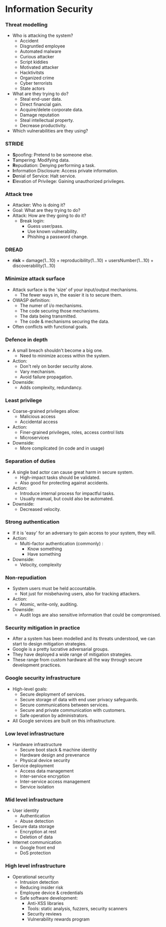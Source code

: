 # Information Security

### Threat modelling

- Who is attacking the system?
  - Accident
  - Disgruntled employee
  - Automated malware
  - Curious attacker
  - Script kiddies
  - Motivated attacker
  - Hacktivitsts
  - Organized crime
  - Cyber terrorists
  - State actors
- What are they trying to do?
  - Steal end-user data.
  - Direct financial gain.
  - Acquire/delete corporate data.
  - Damage reputation
  - Steal intellectual property.
  - Decrease productivity.
- Which vulnerabilities are they using?

### STRIDE

- **S**poofing: Pretend to be someone else.
- **T**ampering: Modifying data.
- **R**epudiation: Denying performing a task.
- **I**nformation Disclosure: Access private information.
- **D**enial of Service: Halt service.
- **E**levation of Privilege: Gaining unauthorized privileges.

### Attack tree

- Attacker: Who is doing it?
- Goal: What are they trying to do?
- Attack: How are they going to do it?
  - Break login:
    - Guess user/pass.
    - Use known vulnerability.
    - Phishing a password change.

### DREAD

- **risk** = damage(1…10) + reproducibility(1…10) + usersNumber(1...10) + discoverability(1…10)

### Minimize attack surface

- Attack surface is the 'size' of your input/output mechanisms.
  - The fewer ways in, the easier it is to secure them.
- OWASP definition:
  - The numer of i/o mechanisms.
  - The code securing those mechanisms.
  - The data being transmitted.
  - The code & mechanisms securing the data.
- Often conflicts with functional goals.

### Defence in depth

- A small breach shouldn't become a big one.
  - Need to minimize access within the system.
- Action:
  - Don't rely on border security alone.
  - Vary mechanism.
  - Avoid failure propagation.
- Downside:
  - Adds complexity, redundancy.

### Least privilege

- Coarse-grained privileges allow:
  - Malicious access
  - Accidental access
- Action:
  - Finer-grained privileges, roles, access control lists
  - Microservices
- Downside:
  - More complicated (in code and in usage)

### Separation of duties

- A single bad actor can cause great harm in secure system.
  - High-impact tasks should be validated.
  - Also good for protecting against accidents.
- Action:
  - Introduce internal process for impactful tasks.
  - Usually manual, but could also be automated.
- Downside:
  - Decreased velocity.

### Strong authentication

- If it is 'easy' for an adversary to gain access to your system, they will.
- Action:
  - Multi-factor authentication (commonly) :
    - Know something
    - Have something
- Downside:
  - Velocity, complexity

### Non-repudiation

- System users must be held accountable.
  - Not just for misbehaving users, also for tracking attackers.
- Action:
  - Atomic, write-only, auditing.
- Downside:
  - Audit logs are also sensitive information that could be compromised.

### Security mitigation in practice

- After a system has been modelled and its threats understood, we can start to design mitigation strategies.
- Google is a pretty lucrative adversarial groups.
- They have deployed a wide range of mitigation strategies.
- These range from custom hardware all the way through secure development practices.

### Google security infrastructure

- High-level goals:
  - Secure deployment of services.
  - Secure storage of data with end user privacy safeguards.
  - Secure communications between services.
  - Secure and private communication with customers.
  - Safe operation by administrators.
- All Google services are built on this infrastructure.

### Low level infrastructure

- Hardware infrastructure
  - Secure boot stack & machine identity
  - Hardware design and prevenance
  - Physical device security
- Service deployment
  - Access data management
  - Inter-service encryption
  - Inter-service access management
  - Service isolation

### Mid level infrastructure

- User identity
  - Authentication
  - Abuse detection
- Secure data storage
  - Encryption at rest
  - Deletion of data
- Internet communication
  - Google front end
  - DoS protection

### High level infrastructure

- Operational security
  - Intrusion detection
  - Reducing insider risk
  - Employee device & credentials
  - Safe software development:
    - Anti-XSS libraries
    - Tools: static analysis, fuzzers, security scanners
    - Security reviews
    - Vulnerability rewards program